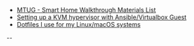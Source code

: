 
- [MTUG - Smart Home Walkthrough Materials List](https://github.com/sgaudet/sgaudet.github.io/blob/master/mtug-smart-home.md)
- [Setting up a KVM hypervisor with Ansible/Virtualbox Guest](https://github.com/sgaudet/sgaudet.github.io/blob/master/rhel-kvm-ansible-vbox.md)
- [Dotfiles I use for my Linux/macOS systems](https://github.com/sgaudet/dotfiles)

--
